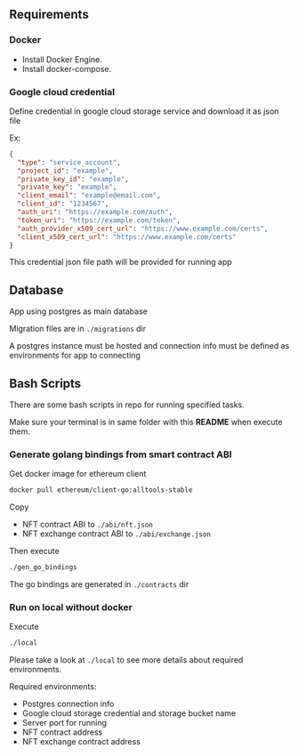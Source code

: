 ## Requirements
### Docker
* Install Docker Engine.
* Install docker-compose.

### Google cloud credential
Define credential in google cloud storage service and download it as json file

Ex:
```json
{
  "type": "service_account",
  "project_id": "example",
  "private_key_id": "example",
  "private_key": "example",
  "client_email": "example@email.com",
  "client_id": "1234567",
  "auth_uri": "https://example.com/auth",
  "token_uri": "https://example.com/token",
  "auth_provider_x509_cert_url": "https://www.example.com/certs",
  "client_x509_cert_url": "https://www.example.com/certs"
}
```

This credential json file path will be provided for running app

## Database
App using postgres as main database

Migration files are in `./migrations` dir

A postgres instance must be hosted and connection info must be defined as environments for app to connecting

## Bash Scripts
There are some bash scripts in repo for running specified tasks.

Make sure your terminal is in same folder with this **README** when execute them.

### Generate golang bindings from smart contract ABI
Get docker image for ethereum client  

```bash
docker pull ethereum/client-go:alltools-stable
```

Copy
* NFT contract ABI to `./abi/nft.json`
* NFT exchange contract ABI to `./abi/exchange.json`

Then execute 
```bash
./gen_go_bindings
```

The go bindings are generated in `./contracts` dir

### Run on local without docker

Execute 
```bash
./local
```

Please take a look at `./local` to see more details about required environments. 

Required environments:
* Postgres connection info
* Google cloud storage credential and storage bucket name
* Server port for running
* NFT contract address
* NFT exchange contract address